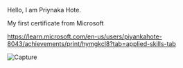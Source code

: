Hello, I am Priynaka Hote.

My first certificate from Microsoft


https://learn.microsoft.com/en-us/users/piyankahote-8043/achievements/print/hymgkcl8?tab=applied-skills-tab


![Capture](https://github.com/Priyanka-Hote/Priyanka-Hote/assets/109034913/6d969da1-f666-4a82-be5e-6589c532bd51)
